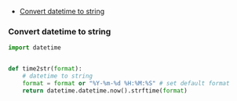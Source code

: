 - [Convert datetime to string](#convert-datetime-to-string)

### Convert datetime to string

```py
import datetime


def time2str(format):
    # datetime to string
    format = format or "%Y-%m-%d %H:%M:%S" # set default format
    return datetime.datetime.now().strftime(format)

```
